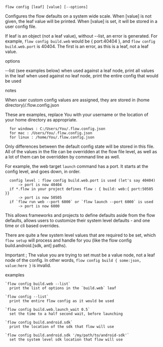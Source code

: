 `flow config [leaf] [value] [--options]`

Configures the flow defaults on a system wide scale.
When [value] is not given, the leaf value will be printed.
When [value] is set, it will be stored in a user config file.

If leaf is an object (not a leaf value), without --list, an error is generated.
For example, `flow config build.web` would be { port:40404 }, and `flow config build.web.port` is 40404.
The first is an error, as this is a leaf, not a leaf value.

options

  --list (see examples below)
      when used against a leaf node, print all values in the leaf
      when used against no leaf node, print the entire config that would be used

notes

  When user custom config values are assigned, they are stored in (home directory)/.flow.config.json

  These are examples, replace You with your username or the location of your home directory as appropriate.

      for windows : C:/Users/You/.flow.config.json
      for mac : /Users/You/.flow.config.json
      for linux : /home/You/.flow.config.json

  Only differences between the default config state will be stored in this file.
  All of the values in the file can be overridden at the flow file level, as well as a lot of them can be overridden by command line as well.

  For example, the web target `launch` command has a port. It starts at the config level, and goes down, in order.

      config level : flow config build.web.port is used (let's say 40404)
          -> port is now 40404
      if *.flow in your project defines flow : { build: web:{ port:50505 }}
          -> port is now 50505
      if `flow run web --port 6000` or `flow launch --port 6000` is used
          -> port is now 6000

  This allows frameworks and projects to define defaults aside from the flow defaults, allows users to customize their system level defaults - and one time or cli based overrides.

  There are quite a few system level values that are required to be set, which `flow setup` will process and handle for you (like the flow config build.android.[sdk, ant] paths).

  Important ; The value you are trying to set must be a value node, not a leaf node of the config.
    In other words, `flow config build { some:json, value:here }` is invalid.

examples

    `flow config build.web --list`
      print the list of options in the `build.web` leaf

    `flow config --list`
      print the entire flow config as it would be used

    `flow config build.web.launch_wait 0.5`
      set the time to a half second wait, before launching

    `flow config build.android.sdk`
      print the location of the sdk that flow will use

    `flow config build.android.sdk '/my/path/to/android-sdk'`
      set the system level sdk location that flow will use